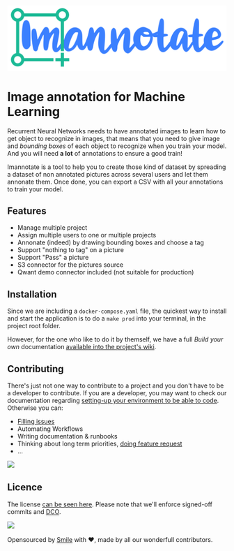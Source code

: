 ![](/ui/src/assets/Logo.svg)

# Image annotation for Machine Learning

Recurrent Neural Networks needs to have annotated images to learn how to get object to recognize in images, that means that you need to give image and _bounding boxes_ of each object to recognize when you train your model. And you will need **a lot** of annotations to ensure a good train!

Imannotate is a tool to help you to create those kind of dataset by spreading a dataset of non annotated pictures across several users and let them annonate them. Once done, you can export a CSV with all your annotations to train your model.

## Features

- Manage multiple project
- Assign multiple users to one or multiple projects
- Annonate (indeed) by drawing bounding boxes and choose a tag
- Support "nothing to tag" on a picture
- Support "Pass" a picture
- S3 connector for the pictures source
- Qwant demo connector included (not suitable for production)

## Installation

Since we are including a `docker-compose.yaml` file, the quickest way to install and start the application is to do a `make prod` into your terminal, in the project root folder.

However,  for the one who like to do it by themself, we have a full _Build your own_ documentation [available into the project's wiki][installation].

## Contributing

There's just not one way to contribute to a project and you don't have to be a developer to contribute. If you are a developer, you may want to check our documentation regarding [setting-up your environment to be able to code][contributing-dev]. Otherwise you can:

- [Filling issues][issues]
- Automating Workflows
- Writing documentation & runbooks
- Thinking about long term priorities, [doing feature request][issues]
- ...

![](https://cl.ly/f66c139391df/non-coding-contributions-signed.png)

## Licence

The license [can be seen here][license]. Please note that we'll enforce signed-off commits and [DCO](https://github.com/integration/dco).

![](https://cl.ly/d1720d2e0243/sponsoredby_smileinovation%252520-%252520small.png)

Opensourced by [Smile](http://smile.eu) with ❤️, made by all our wonderfull contributors.


[contributing-dev]: https://github.com/smileinnovation/imannotate/wiki/Contributing
[installation]: https://github.com/smileinnovation/imannotate/wiki/Installation
[issues]: https://github.com/smileinnovation/imannotate/issues
[license]: /LICENSE